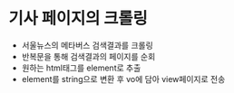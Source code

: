 # 기사 페이지의 크롤링
- 서울뉴스의 메타버스 검색결과를 크롤링
- 반복문을 통해 검색결과의 페이지를 순회
- 원하는 html태그를 element로 추출
- element를 string으로 변환 후 vo에 담아 view페이지로 전송   

